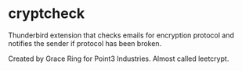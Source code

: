 # cryptcheck
Thunderbird extension that checks emails for encryption protocol and notifies the sender if protocol has been broken.

Created by Grace Ring for Point3 Industries. Almost called leetcrypt.

